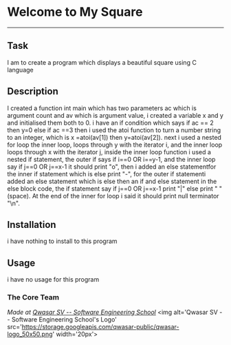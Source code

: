 # Welcome to My Square
***

## Task
I am to create a program which displays a beautiful square using C language

## Description
I created a function int main which has two parameters ac which is argument count and av which is argument value, i created  a variable x and y and initialised them both to 0.
i have an if condition which says if ac == 2 then y=0 else if ac ==3 then i used the atoi function to turn a number string to an integer, which is x =atoi(av[1]) then y=atoi(av[2]).
next i used a nested for loop the inner loop, loops through y with the iterator i, and the inner loop loops through x with the iterator j, inside the inner loop function i used a nested if statement, the outer if says if i==0 OR i==y-1, and the inner loop say if j==0 OR j==x-1 it should print "o",
then i added an else statementfor the inner if statement which is else print "-", for the outer if statementi added an else statement which is else then an if and else statement in the else block code, the if statement say if j==0 OR j==x-1 print "|" else print " "(space).
At the end of the inner for loop i said it should print null terminator "\n". 

## Installation
i have nothing to install to this program

## Usage
i have no usage for this program

### The Core Team


<span><i>Made at <a href='https://qwasar.io'>Qwasar SV -- Software Engineering School</a></i></span>
<span><img alt='Qwasar SV -- Software Engineering School's Logo' src='https://storage.googleapis.com/qwasar-public/qwasar-logo_50x50.png' width='20px'></span>
